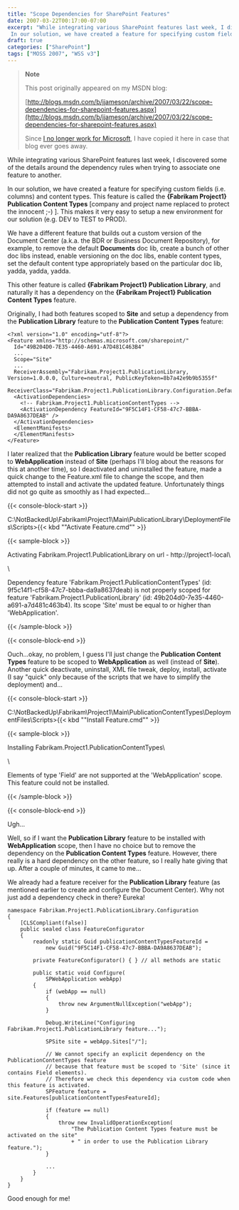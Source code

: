 ```yaml
---
title: "Scope Dependencies for SharePoint Features"
date: 2007-03-22T00:17:00-07:00
excerpt: "While integrating various SharePoint features last week, I discovered some of the details around the dependency rules when trying to associate one feature to another. 
 In our solution, we have created a feature for specifying custom fields (i.e. columns..."
draft: true
categories: ["SharePoint"]
tags: ["MOSS 2007", "WSS v3"]
---
```


> **Note**
>
> This post originally appeared on my MSDN blog:
>
> [http://blogs.msdn.com/b/jjameson/archive/2007/03/22/scope-dependencies-for-sharepoint-features.aspx](http://blogs.msdn.com/b/jjameson/archive/2007/03/22/scope-dependencies-for-sharepoint-features.aspx)
>
> Since
> [I no longer work for Microsoft](/blog/jjameson/2011/09/02/last-day-with-microsoft), I have copied it here in case that blog
> ever goes away.

While integrating various SharePoint features last week, I discovered some of  the details around the dependency rules when trying to associate one feature to  another.

In our solution, we have created a feature for specifying custom fields (i.e.  columns) and content types. This feature is called the **{Fabrikam Project1}
Publication Content Types** [company and project name replaced to protect  the innocent ;-) ]. This makes it very easy to setup a new environment for our solution  (e.g. DEV to TEST to PROD).

We have a different feature that builds out a custom version of the Document  Center (a.k.a. the BDR or Business Document Repository), for example, to remove  the default **Documents** doc lib, create a bunch of other doc libs  instead, enable versioning on the doc libs, enable content types, set the default  content type appropriately based on the particular doc lib, yadda, yadda, yadda.

This other feature is called **{Fabrikam Project1} Publication Library**,  and naturally it has a dependency on the **{Fabrikam Project1} Publication
Content Types** feature.

Originally, I had both features scoped to **Site** and setup a dependency  from the **Publication Library** feature to the **Publication Content Types** feature:

```
<?xml version="1.0" encoding="utf-8"?>
<Feature xmlns="http://schemas.microsoft.com/sharepoint/"
  Id="49B204D0-7E35-4460-A691-A7D481C463B4"
  ...
  Scope="Site"
  ...
  ReceiverAssembly="Fabrikam.Project1.PublicationLibrary, Version=1.0.0.0, Culture=neutral, PublicKeyToken=8b7a42e9b9b5355f"
  ReceiverClass="Fabrikam.Project1.PublicationLibrary.Configuration.DefaultFeatureReceiver">
  <ActivationDependencies>
    <!-- Fabrikam.Project1.PublicationContentTypes -->
    <ActivationDependency FeatureId="9F5C14F1-CF58-47c7-BBBA-DA9A8637DEAB" />
  </ActivationDependencies>
  <ElementManifests>
  </ElementManifests>
</Feature>
```

I later realized that the **Publication Library** feature would be better scoped  to **WebApplication** instead of **Site** (perhaps I'll blog about the reasons for this  at another time), so I deactivated and uninstalled the feature, made a quick change  to the Feature.xml file to change the scope, and then attempted to install and activate  the updated feature. Unfortunately things did not go quite as smoothly as I had  expected...

{{< console-block-start >}}

C:\NotBackedUp\Fabrikam\Project1\Main\PublicationLibrary\DeploymentFiles\Scripts&gt;{{< kbd "\"Activate Feature.cmd\"" >}}

{{< sample-block >}}

Activating Fabrikam.Project1.PublicationLibrary on url - http://project1-local\

\

Dependency feature 'Fabrikam.Project1.PublicationContentTypes' (id: 9f5c14f1-cf58-47c7-bbba-da9a8637deab)
is not properly scoped for feature 'Fabrikam.Project1.PublicationLibrary' (id:
49b204d0-7e35-4460-a691-a7d481c463b4). Its scope 'Site' must be equal to or
higher than 'WebApplication'.

{{< /sample-block >}}

{{< console-block-end >}}

Ouch...okay, no problem, I guess I'll just change the **Publication Content Types** feature to be scoped to **WebApplication** as well (instead of  **Site**). Another quick  deactivate, uninstall, XML file tweak, deploy, install, activate (I say "quick"  only because of the scripts that we have to simplify the deployment) and...

{{< console-block-start >}}

C:\NotBackedUp\Fabrikam\Project1\Main\PublicationContentTypes\DeploymentFiles\Scripts&gt;{{< kbd "\"Install Feature.cmd\"" >}}

{{< sample-block >}}

Installing Fabrikam.Project1.PublicationContentTypes\

\

Elements of type 'Field' are not supported at the 'WebApplication' scope. This
feature could not be installed.

{{< /sample-block >}}

{{< console-block-end >}}

Ugh...

Well, so if I want the **Publication Library** feature to be installed with  **WebApplication** scope, then I have no choice but to remove the dependency on the  **Publication Content
Types** feature. However, there really is a hard dependency on the other feature,  so I really hate giving that up. After a couple of minutes, it came to me...

We already had a feature receiver for the **Publication Library** feature (as mentioned  earlier to create and configure the Document Center). Why not just add a dependency  check in there? Eureka!

```
namespace Fabrikam.Project1.PublicationLibrary.Configuration
{
    [CLSCompliant(false)]
    public sealed class FeatureConfigurator
    {
        readonly static Guid publicationContentTypesFeatureId =
            new Guid("9F5C14F1-CF58-47c7-BBBA-DA9A8637DEAB");
        
        private FeatureConfigurator() { } // all methods are static
        
        public static void Configure(
            SPWebApplication webApp)
        {
            if (webApp == null)
            {
                throw new ArgumentNullException("webApp");
            }
            
            Debug.WriteLine("Configuring Fabrikam.Project1.PublicationLibrary feature...");
            
            SPSite site = webApp.Sites["/"];
            
            // We cannot specify an explicit dependency on the PublicationContentTypes feature
            // because that feature must be scoped to 'Site' (since it contains Field elements).
            // Therefore we check this dependency via custom code when this feature is activated.
            SPFeature feature = site.Features[publicationContentTypesFeatureId];
            
            if (feature == null)
            {
                throw new InvalidOperationException(
                    "The Publication Content Types feature must be activated on the site"
                    + " in order to use the Publication Library feature.");
            }

            ...
        }
    }
}
```

Good enough for me!

